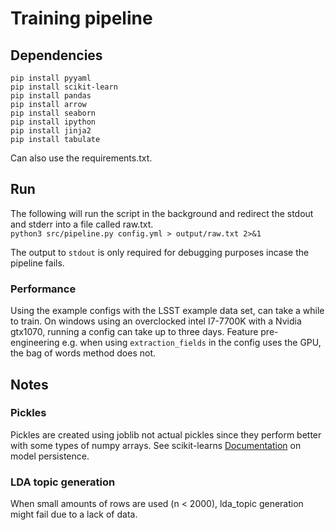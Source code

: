 # Training pipeline

## Dependencies
`pip install pyyaml`  
`pip install scikit-learn`  
`pip install pandas`  
`pip install arrow`  
`pip install seaborn`  
`pip install ipython`    
`pip install jinja2`  
`pip install tabulate`

Can also use the requirements.txt.

## Run
The following will run the script in the background and redirect the stdout and stderr into a file called raw.txt.  
`python3 src/pipeline.py config.yml > output/raw.txt 2>&1`  

The output to `stdout` is only required for debugging purposes incase the pipeline fails.

### Performance
Using the example configs with the LSST example data set, can take a while to train.
On windows using an overclocked intel I7-7700K with a Nvidia gtx1070, running a config can take up to three days.
Feature pre-engineering e.g. when using `extraction_fields` in the config uses the GPU, the bag of words method does not.



## Notes
### Pickles
Pickles are created using joblib not actual pickles since they perform better with some types of numpy arrays.
See scikit-learns [Documentation](https://scikit-learn.org/stable/modules/model_persistence.html) on model persistence.  

### LDA topic generation
When small amounts of rows are used (n < 2000), lda_topic generation might fail due to a lack of data.